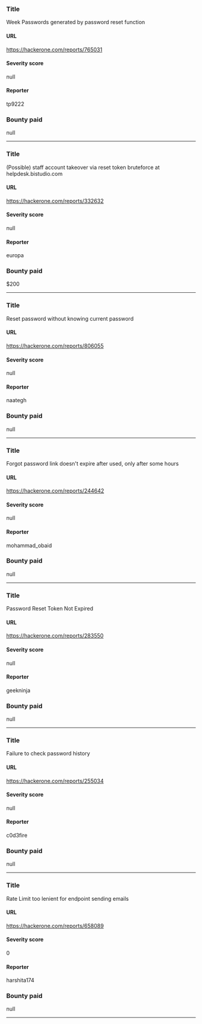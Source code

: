 ### Title
Week Passwords generated by password reset function
#### URL 
https://hackerone.com/reports/765031
#### Severity score
null
#### Reporter 
tp9222
### Bounty paid
null


---


### Title
(Possible) staff account takeover via reset token bruteforce at helpdesk.bistudio.com
#### URL 
https://hackerone.com/reports/332632
#### Severity score
null
#### Reporter 
europa
### Bounty paid
$200


---


### Title
Reset password without knowing current password
#### URL 
https://hackerone.com/reports/806055
#### Severity score
null
#### Reporter 
naategh
### Bounty paid
null


---


### Title
Forgot password link doesn't expire after used, only after some hours
#### URL 
https://hackerone.com/reports/244642
#### Severity score
null
#### Reporter 
mohammad_obaid
### Bounty paid
null


---


### Title
Password Reset Token Not Expired 
#### URL 
https://hackerone.com/reports/283550
#### Severity score
null
#### Reporter 
geekninja
### Bounty paid
null


---


### Title
Failure to check password history
#### URL 
https://hackerone.com/reports/255034
#### Severity score
null
#### Reporter 
c0d3fire
### Bounty paid
null


---


### Title
Rate Limit too lenient for endpoint sending emails
#### URL 
https://hackerone.com/reports/658089
#### Severity score
0
#### Reporter 
harshita174
### Bounty paid
null


---


